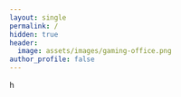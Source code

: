 ```yaml
---
layout: single
permalink: /
hidden: true
header:
  image: assets/images/gaming-office.png
author_profile: false
---
```


h